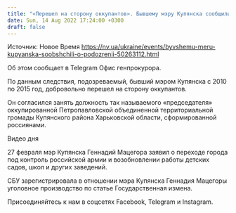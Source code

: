 ```yaml
---
title: "«Перешел на сторону оккупантов». Бывшему мэру Купянска сообщили о подозрении"
date: Sun, 14 Aug 2022 17:24:00 +0300
draft: false
---
```

Источник: Новое Время https://nv.ua/ukraine/events/byvshemu-meru-kupyanska-soobshchili-o-podozrenii-50263112.html


Об этом сообщает в Telegram Офис генпрокурора.

По данным следствия, подозреваемый, бывший мэром Купянска с 2010 по 2015 год, добровольно перешел на сторону оккупантов.

Он согласился занять должность так называемого «председателя» оккупированной Петропавловской объединенной территориальной громады Купянского района Харьковской области, сформированной россиянами.

 Видео дня  

27 февраля мэр Купянска Геннадий Мацегора заявил о переходе города под контроль российской армии и возобновлении работы детских садов, школ и других заведений.

СБУ зарегистрировала в отношении мэра Купянска Геннадия Мацегоры уголовное производство по статье Государственная измена.

Присоединяйтесь к нам в соцсетях Facebook, Telegram и Instagram.
